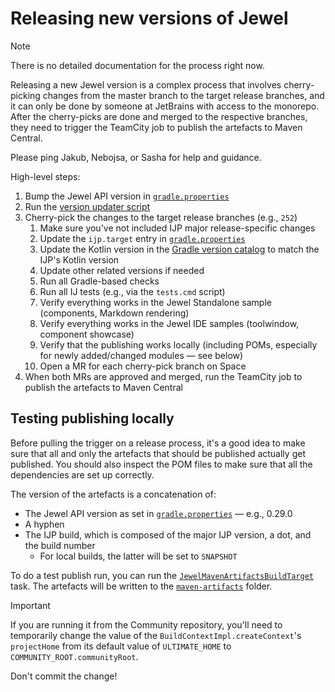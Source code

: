 # Releasing new versions of Jewel

> [!NOTE]
> There is no detailed documentation for the process right now.

Releasing a new Jewel version is a complex process that involves cherry-picking changes from the master branch to the
target release branches, and it can only be done by someone at JetBrains with access to the monorepo. After the
cherry-picks are done and merged to the respective branches, they need to trigger the TeamCity job to publish the
artefacts to Maven Central.

Please ping Jakub, Nebojsa, or Sasha for help and guidance.

High-level steps:

1. Bump the Jewel API version in [`gradle.properties`](../gradle.properties)
2. Run the [version updater script](../scripts/jewel-version-updater.main.kts)
3. Cherry-pick the changes to the target release branches (e.g., `252`)
   1. Make sure you've not included IJP major release-specific changes
   2. Update the `ijp.target` entry in [`gradle.properties`](../gradle.properties)
   3. Update the Kotlin version in the [Gradle version catalog](../gradle/libs.versions.toml) to match the IJP's Kotlin version
   4. Update other related versions if needed
   5. Run all Gradle-based checks
   6. Run all IJ tests (e.g., via the `tests.cmd` script)
   7. Verify everything works in the Jewel Standalone sample (components, Markdown rendering)
   8. Verify everything works in the Jewel IDE samples (toolwindow, component showcase)
   9. Verify that the publishing works locally (including POMs, especially for newly added/changed modules — see below)
   10. Open a MR for each cherry-pick branch on Space
4. When both MRs are approved and merged, run the TeamCity job to publish the artefacts to Maven Central

## Testing publishing locally

Before pulling the trigger on a release process, it's a good idea to make sure that all and only the artefacts that
should be published actually get published. You should also inspect the POM files to make sure that all the dependencies
are set up correctly.

The version of the artefacts is a concatenation of:
 * The Jewel API version as set in [`gradle.properties`](../gradle.properties) — e.g., 0.29.0
 * A hyphen
 * The IJP build, which is composed of the major IJP version, a dot, and the build number
   * For local builds, the latter will be set to `SNAPSHOT`

To do a test publish run, you can run the
[`JewelMavenArtifactsBuildTarget`](../../../build/src/JewelMavenArtifactsBuildTarget.kt) task. The artefacts will be
written to the [`maven-artifacts`](../../../out/idea-ce/artifacts/maven-artifacts) folder.

> [!IMPORTANT]
> If you are running it from the Community repository, you'll need to temporarily change the value of the
> `BuildContextImpl.createContext`'s `projectHome` from its default value of `ULTIMATE_HOME` to
> `COMMUNITY_ROOT.communityRoot`.
>
> Don't commit the change!
